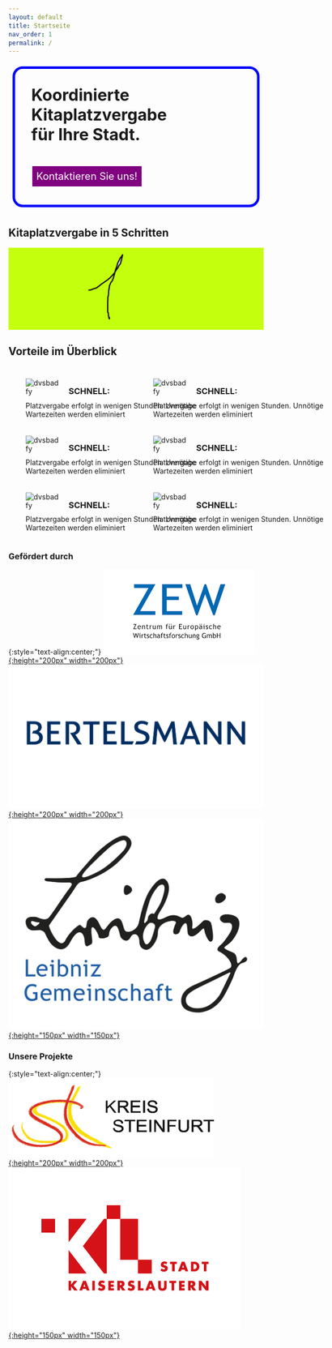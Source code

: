 ```yaml
---
layout: default
title: Startseite
nav_order: 1
permalink: /
---
```


<style type="text/css">
    #heading {
        display: inline-block;
        font-size: 32px;
        font-weight: bold;
        padding: 32px;
        margin-top: 16px;
        border-color: blue;
        border-width: 5px;
        border-style: solid;
        border-radius: 20px;
        margin: 8px;
    }

    .button {
        background-color: purple;
        border: none;
        color: white;
        padding: 8px;
        text-align: center;
        text-decoration: none;
        display: inline-block;
        font-size: 20px;
        font-weight: normal;
        margin: 4px 2px;
        cursor: pointer;
    }

    #column1 {
        width: 50%;
        float: left;
    }

    #column2 {
        width: 50%;
        float: right;
    }

    ul {
        list-style-type: none;
        width: 30em;
    }

    li h3 {
        line-height: 30%;
    }

    li img {
        float: left;
        margin: 0 15px 0 0;
        width: 5em;
    }

    li {
        padding: 10px;
        overflow: auto;
    }
    
    #slider {
        overflow: hidden;
    }
    #slider figure {
        position: relative;
        width: 500%;
        margin: 0;
        left: 0;
        animation: 20s slider infinite;
    }
    #slider figure img {
        float: left;
        width: 20%;
    }
    @keyframes slider {
        0% {
            left: 0;
        }
        18% {
            left: 0;
        }
        20% {
            left: -100%;
        }
        38% {
            left: -100%;
        }
        40% {
            left: -200%;
        }
        58% {
            left: -200%;
        }
        60% {
            left: -300%;
        }
        78% {
            left: -300%;
        }
        80% {
            left: -400%;
        }
        98% {
            left: -400%;
        }
        100% {
            left: -500%;
        }
    }
</style>

<div id="heading">
    Koordinierte Kitaplatzvergabe<br>
    für Ihre Stadt.<br>
    <br>
    <a href="mailto:thilo.klein@zew.de" class="button">Kontaktieren Sie uns!</a>
</div>
    
## Kitaplatzvergabe in 5 Schritten
<div id="slider">
      <figure>
          <img src="assets/images/1.png">
          <img src="assets/images/2.png">
          <img src="assets/images/3.png">
          <img src="assets/images/4.png">
          <img src="assets/images/5.png">
      </figure>
</div>

## Vorteile im Überblick
<div id="column">
    <div id="column1">
        <ul>
            <li>
                <img src="icon_schnell.png" alt="dvsbadfy">
                <h3>SCHNELL:</h3>
                <p>Platzvergabe erfolgt in wenigen Stunden. Unnötige Wartezeiten werden eliminiert</p>
            </li>
            <li>
                <img src="icon_schnell.png" alt="dvsbadfy">
                <h3>SCHNELL:</h3>
                <p>Platzvergabe erfolgt in wenigen Stunden. Unnötige Wartezeiten werden eliminiert</p>
            </li>
            <li>
                <img src="icon_schnell.png" alt="dvsbadfy">
                <h3>SCHNELL:</h3>
                <p>Platzvergabe erfolgt in wenigen Stunden. Unnötige Wartezeiten werden eliminiert</p>
            </li>
        </ul>
    </div>
    <div id="column2">
        <ul>
            <li>
                <img src="icon_schnell.png" alt="dvsbadfy">
                <h3>SCHNELL:</h3>
                <p>Platzvergabe erfolgt in wenigen Stunden. Unnötige Wartezeiten werden eliminiert</p>
            </li>
            <li>
                <img src="icon_schnell.png" alt="dvsbadfy">
                <h3>SCHNELL:</h3>
                <p>Platzvergabe erfolgt in wenigen Stunden. Unnötige Wartezeiten werden eliminiert</p>
            </li>
            <li>
                <img src="icon_schnell.png" alt="dvsbadfy">
                <h3>SCHNELL:</h3>
                <p>Platzvergabe erfolgt in wenigen Stunden. Unnötige Wartezeiten werden eliminiert</p>
            </li>
        </ul>
    </div>
</div>


### Gefördert durch
{:style="text-align:center;"}
[![ZEW-logo.png](assets/images/ZEW_logo.png){:height="200px" width="200px"}](https://www.zew.de/)
[![bertelsmann-logo.png](assets/images/bertelsmann-logo.png){:height="200px" width="200px"}](https://www.bertelsmann-stiftung.de/de/startseite)
[![Leibniz_logo.png](assets/images/Leibniz_logo.png){:height="150px" width="150px"}](https://www.leibniz-gemeinschaft.de/)

### Unsere Projekte
{:style="text-align:center;"}
[![kreis_steinfurt_logo.png](assets/images/kreis_steinfurt_logo.png){:height="200px" width="200px"}](https://www.kreis-steinfurt.de/kv_steinfurt/Home/)
[![Stadt-Kaiserslautern_logo.png](assets/images/Stadt-Kaiserslautern_logo.png){:height="150px" width="150px"}](https://www.kaiserslautern.de/)

